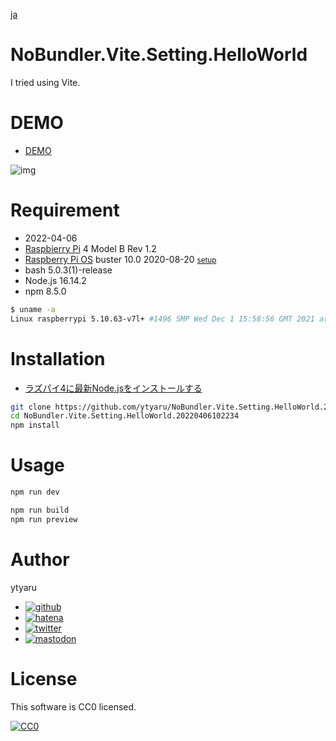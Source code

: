 [ja](./README.ja.md)

# NoBundler.Vite.Setting.HelloWorld

I tried using Vite.

# DEMO

* [DEMO](https://ytyaru.github.io/NoBundler.Vite.Setting.HelloWorld.20220406102234/)

![img][]

[img]:https://cdn-ak.f.st-hatena.com/images/fotolife/y/ytyaru/20220405/20220405125949.png

# Requirement

* <time datetime="2022-04-06T10:22:05+0900">2022-04-06</time>
* [Raspbierry Pi](https://ja.wikipedia.org/wiki/Raspberry_Pi) 4 Model B Rev 1.2
* [Raspberry Pi OS](https://ja.wikipedia.org/wiki/Raspbian) buster 10.0 2020-08-20 <small>[setup](http://ytyaru.hatenablog.com/entry/2020/10/06/111111)</small>
* bash 5.0.3(1)-release
* Node.js 16.14.2
* npm 8.5.0

```sh
$ uname -a
Linux raspberrypi 5.10.63-v7l+ #1496 SMP Wed Dec 1 15:58:56 GMT 2021 armv7l GNU/Linux
```

# Installation

* [ラズパイ4に最新Node.jsをインストールする](https://ytyaru.hatenablog.com/entry/2020/01/10/222222)

```sh
git clone https://github.com/ytyaru/NoBundler.Vite.Setting.HelloWorld.20220406102234
cd NoBundler.Vite.Setting.HelloWorld.20220406102234
npm install
```

# Usage

```sh
npm run dev
```

```sh
npm run build
npm run preview
```

# Author

ytyaru

* [![github](http://www.google.com/s2/favicons?domain=github.com)](https://github.com/ytyaru "github")
* [![hatena](http://www.google.com/s2/favicons?domain=www.hatena.ne.jp)](http://ytyaru.hatenablog.com/ytyaru "hatena")
* [![twitter](http://www.google.com/s2/favicons?domain=twitter.com)](https://twitter.com/ytyaru1 "twitter")
* [![mastodon](http://www.google.com/s2/favicons?domain=mstdn.jp)](https://mstdn.jp/web/accounts/233143 "mastdon")

# License

This software is CC0 licensed.

[![CC0](http://i.creativecommons.org/p/zero/1.0/88x31.png "CC0")](http://creativecommons.org/publicdomain/zero/1.0/deed.en)


